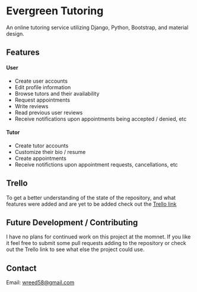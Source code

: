 # Evergreen Tutoring
An online tutoring service utilizing Django, Python, Bootstrap, and material design.

## Features
#### User
* Create user accounts
* Edit profile information
* Browse tutors and their availability
* Request appointments
* Write reviews
* Read previous user reviews
* Receive notifications upon appointments being accepted / denied, etc

#### Tutor
* Create tutor accounts
* Customize their bio / resume
* Create appointments
* Receive notifictions upon appointment requests, cancellations,  etc

## Trello
To get a better understanding of the state of the repository, and what features were added and are yet to be added check out the [Trello link](https://trello.com/b/xXcsYbH6/evergreen)

## Future Development / Contributing
I have no plans for continued work on this project at the momnet. If you like it feel free to submit some pull requests adding to the repository or check out the Trello link to see what else the project could use.

## Contact
Email: wreed58@gmail.com
